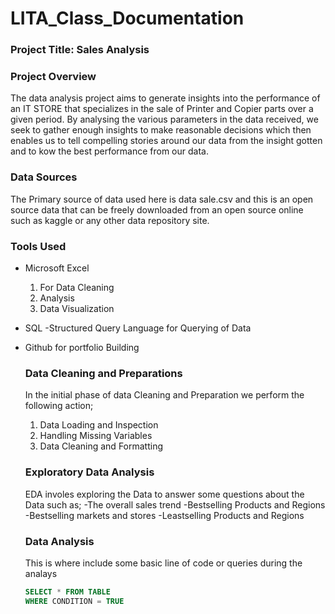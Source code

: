 # LITA_Class_Documentation

### Project Title: Sales Analysis

### Project Overview
The data analysis project aims to generate insights into the performance of an IT STORE that specializes in the sale of Printer and Copier parts over a given period. By analysing the various parameters in the data received, we seek to gather enough insights to make reasonable decisions which then enables us to tell compelling stories around our data from the insight gotten and to kow the best performance from our data.

### Data Sources
The Primary source of data used here is data sale.csv and this is an open source data that can be freely downloaded from an open source online such as kaggle or any other data repository site.

### Tools Used
- Microsoft Excel
  
  1. For Data Cleaning
  2. Analysis
  3. Data Visualization
     
- SQL -Structured Query Language for Querying of Data
- Github for portfolio Building

  ### Data Cleaning and Preparations
  In the initial phase of data Cleaning and Preparation we perform the following action;
  1. Data Loading and Inspection
  2. Handling Missing Variables
  3. Data Cleaning and Formatting

  ### Exploratory Data Analysis
  EDA involes exploring the Data to answer some questions about the Data such as;
  -The overall sales trend
  -Bestselling Products and Regions
  -Bestselling markets and stores
  -Leastselling Products and Regions

  ### Data Analysis
  This is where include some basic line of code or queries  during the analays

  ```SQL
  SELECT * FROM TABLE
  WHERE CONDITION = TRUE
  ```
  
  
